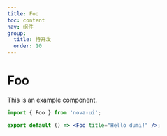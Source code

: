 ```yaml
---
title: Foo
toc: content
nav: 组件
group:
  title: 待开发
  order: 10
---
```


# Foo

This is an example component.

```jsx
import { Foo } from 'nova-ui';

export default () => <Foo title="Hello dumi!" />;
```
